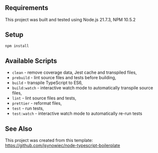 ## Requirements
This project was built and tested using Node.js 21.7.3, NPM 10.5.2

## Setup

```sh
npm install
```

## Available Scripts

- `clean` - remove coverage data, Jest cache and transpiled files,
- `prebuild` - lint source files and tests before building,
- `build` - transpile TypeScript to ES6,
- `build:watch` - interactive watch mode to automatically transpile source files,
- `lint` - lint source files and tests,
- `prettier` - reformat files,
- `test` - run tests,
- `test:watch` - interactive watch mode to automatically re-run tests


## See Also
This project was created from this template: https://github.com/jsynowiec/node-typescript-boilerplate
